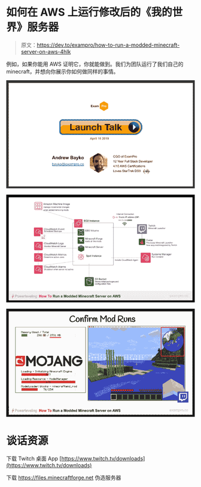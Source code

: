 # 如何在 AWS 上运行修改后的《我的世界》服务器

> 原文：<https://dev.to/exampro/how-to-run-a-modded-minecraft-server-on-aws-4hlk>

例如，如果你能用 AWS 证明它，你就能做到。我们为团队运行了我们自己的 minecraft，并想向你展示你如何做同样的事情。

[![](img/5f4ee7bf0c1578b0b128a7c2a69da6bc.png)](https://www.youtube.com/watch?v=p-MnLSWuddE&t=8s)

[![](img/e6ae4d08cdbe4a220a518b08f2345375.png)](https://www.youtube.com/watch?v=p-MnLSWuddE&t=8s)

[![](img/6a994a6bb5090f7746aa706b34f00879.png)](https://www.youtube.com/watch?v=p-MnLSWuddE&t=8s)

# 谈话资源

下载 Twitch 桌面 App
[https://www.twitch.tv/downloads](https://www.twitch.tv/downloads)

下载 https://files.minecraftforge.net 伪造服务器